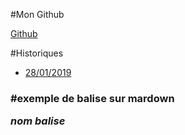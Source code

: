 #Mon Github

[Github](https://github.com/Quentgb/Cahier-de-laboratoir)

#Historiques

- [28/01/2019](./journal/j1.mkd)




<h3>#exemple de balise sur mardown
  
<a name="nom"> **_nom balise_**</a>



